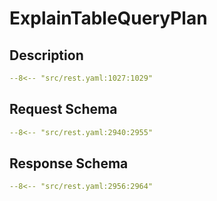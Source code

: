 # ExplainTableQueryPlan

## Description

```yaml
--8<-- "src/rest.yaml:1027:1029"
```

## Request Schema

```yaml
--8<-- "src/rest.yaml:2940:2955"
```
## Response Schema

```yaml
--8<-- "src/rest.yaml:2956:2964"
```